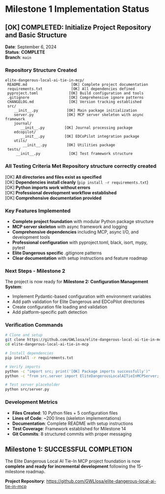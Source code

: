 # Milestone 1 Implementation Status

## [OK] COMPLETED: Initialize Project Repository and Basic Structure

**Date**: September 6, 2024  
**Status**: **COMPLETE**  
**Branch**: `main`

###  Repository Structure Created

```
elite-dangerous-local-ai-tie-in-mcp/
 README.md                    [OK] Complete project documentation
 requirements.txt             [OK] All dependencies defined
 pyproject.toml              [OK] Build configuration and tools
 .gitignore                  [OK] Comprehensive ignore patterns
 CHANGELOG.md                [OK] Version tracking established
 src/
    __init__.py             [OK] Main package initialization
    server.py               [OK] MCP server skeleton with async framework
    journal/
       __init__.py         [OK] Journal processing package
    edcopilot/
       __init__.py         [OK] EDCoPilot integration package
    utils/
        __init__.py         [OK] Utilities package
 tests/
     __init__.py             [OK] Test framework structure
```

###  All Testing Criteria Met **Repository structure correctly created**  
[OK] **All directories and files exist as specified**  
[OK] **Dependencies install cleanly** (`pip install -r requirements.txt`)  
[OK] **Python imports work without errors**  
[OK] **Professional development workflow established**  
[OK] **Comprehensive documentation provided**  

###  Key Features Implemented

- **Complete project foundation** with modular Python package structure
- **MCP server skeleton** with async framework and logging
- **Comprehensive dependencies** including MCP, async I/O, and development tools
- **Professional configuration** with pyproject.toml, black, isort, mypy, pytest
- **Elite Dangerous specific** .gitignore patterns
- **Clear documentation** with setup instructions and feature roadmap

###  Next Steps - Milestone 2

The project is now ready for **Milestone 2: Configuration Management System**:

- Implement Pydantic-based configuration with environment variables
- Add path validation for Elite Dangerous and EDCoPilot directories
- Create configuration file loading and validation
- Add platform-specific path detection

###  Verification Commands

```bash
# Clone and setup
git clone https://github.com/GWLlosa/elite-dangerous-local-ai-tie-in-mcp.git
cd elite-dangerous-local-ai-tie-in-mcp

# Install dependencies
pip install -r requirements.txt

# Verify imports
python -c "import src; print('[OK] Package imports successfully')"
python -c "from src.server import EliteDangerousLocalAITieInMCPServer; print('[OK] Server class available')"

# Test server placeholder
python src/server.py
```

###  Development Metrics

- **Files Created**: 10 Python files + 5 configuration files
- **Lines of Code**: ~200 lines (skeleton implementations)
- **Documentation**: Complete README with setup instructions
- **Test Coverage**: Framework established for Milestone 14
- **Git Commits**: 8 structured commits with proper messaging

##  Milestone 1: SUCCESSFUL COMPLETION

The Elite Dangerous Local AI Tie-In MCP project foundation is now **complete and ready for incremental development** following the 15-milestone roadmap.

**Project Repository**: https://github.com/GWLlosa/elite-dangerous-local-ai-tie-in-mcp
